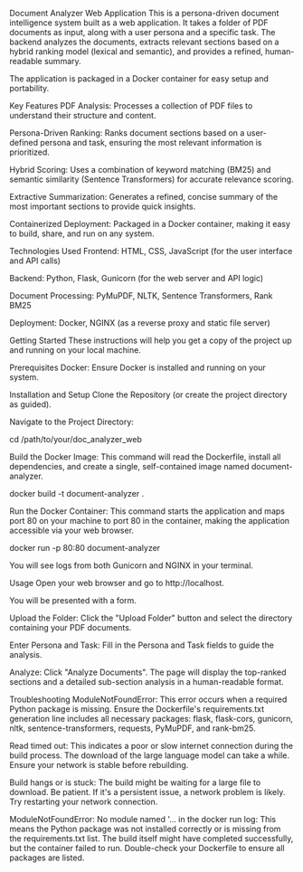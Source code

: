 Document Analyzer Web Application
This is a persona-driven document intelligence system built as a web application. It takes a folder of PDF documents as input, along with a user persona and a specific task. The backend analyzes the documents, extracts relevant sections based on a hybrid ranking model (lexical and semantic), and provides a refined, human-readable summary.

The application is packaged in a Docker container for easy setup and portability.

Key Features
PDF Analysis: Processes a collection of PDF files to understand their structure and content.

Persona-Driven Ranking: Ranks document sections based on a user-defined persona and task, ensuring the most relevant information is prioritized.

Hybrid Scoring: Uses a combination of keyword matching (BM25) and semantic similarity (Sentence Transformers) for accurate relevance scoring.

Extractive Summarization: Generates a refined, concise summary of the most important sections to provide quick insights.

Containerized Deployment: Packaged in a Docker container, making it easy to build, share, and run on any system.

Technologies Used
Frontend: HTML, CSS, JavaScript (for the user interface and API calls)

Backend: Python, Flask, Gunicorn (for the web server and API logic)

Document Processing: PyMuPDF, NLTK, Sentence Transformers, Rank BM25

Deployment: Docker, NGINX (as a reverse proxy and static file server)

Getting Started
These instructions will help you get a copy of the project up and running on your local machine.

Prerequisites
Docker: Ensure Docker is installed and running on your system.

Installation and Setup
Clone the Repository (or create the project directory as guided).

Navigate to the Project Directory:

cd /path/to/your/doc_analyzer_web

Build the Docker Image: This command will read the Dockerfile, install all dependencies, and create a single, self-contained image named document-analyzer.

docker build -t document-analyzer .

Run the Docker Container: This command starts the application and maps port 80 on your machine to port 80 in the container, making the application accessible via your web browser.

docker run -p 80:80 document-analyzer

You will see logs from both Gunicorn and NGINX in your terminal.

Usage
Open your web browser and go to http://localhost.

You will be presented with a form.

Upload the Folder: Click the "Upload Folder" button and select the directory containing your PDF documents.

Enter Persona and Task: Fill in the Persona and Task fields to guide the analysis.

Analyze: Click "Analyze Documents". The page will display the top-ranked sections and a detailed sub-section analysis in a human-readable format.

Troubleshooting
ModuleNotFoundError: This error occurs when a required Python package is missing. Ensure the Dockerfile's requirements.txt generation line includes all necessary packages: flask, flask-cors, gunicorn, nltk, sentence-transformers, requests, PyMuPDF, and rank-bm25.

Read timed out: This indicates a poor or slow internet connection during the build process. The download of the large language model can take a while. Ensure your network is stable before rebuilding.

Build hangs or is stuck: The build might be waiting for a large file to download. Be patient. If it's a persistent issue, a network problem is likely. Try restarting your network connection.

ModuleNotFoundError: No module named '... in the docker run log: This means the Python package was not installed correctly or is missing from the requirements.txt list. The build itself might have completed successfully, but the container failed to run. Double-check your Dockerfile to ensure all packages are listed.

